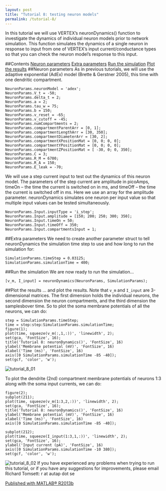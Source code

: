 ```yaml
---
layout: post
title: "Tutorial 8: testing neuron models"
permalink: /tutorial-8/
---
```

In this tutorial we will use VERTEX’s neuronDynamics() function to investigate the dynamics of individual neuron models prior to network simulation. This function simulates the dynamics of a single neuron in response to input from one of VERTEX’s input current/conductance types so that you can check the neuron model’s response to this input.

##Contents
[Neuron parameters](doc:2021-06-01-Tutorial8#section-neuron-parameters)
[Extra parameters](doc:2021-06-01-Tutorial8#section-extra-parameters)
[Run the simulation](doc:2021-06-01-Tutorial8#section-run-the-simulation)
[Plot the results](doc:2021-06-01-Tutorial8#section-plot-the-results)
##Neuron parameters
As in previous tutorials, we will use the adaptive exponential (AdEx) model (Brette & Gerstner 2005), this time with one dendritic compartment.
```
NeuronParams.neuronModel = 'adex';
NeuronParams.V_t = -50;
NeuronParams.delta_t = 2;
NeuronParams.a = 2;
NeuronParams.tau_w = 75;
NeuronParams.b = 150;
NeuronParams.v_reset = -65;
NeuronParams.v_cutoff = -45;
NeuronParams.numCompartments = 2;
NeuronParams.compartmentParentArr = [0, 1];
NeuronParams.compartmentLengthArr = [30, 350];
NeuronParams.compartmentDiameterArr = [30, 2];
NeuronParams.compartmentXPositionMat = [0, 0; 0, 0];
NeuronParams.compartmentYPositionMat = [0, 0; 0, 0];
NeuronParams.compartmentZPositionMat = [ -30, 0; 0, 350];
NeuronParams.C = 3;
NeuronParams.R_M = 6700;
NeuronParams.R_A = 150;
NeuronParams.E_leak = -70;
```
We will use a step current input to test out the dynamics of this neuron model. The parameters of the step current are amplitude in picoAmps, timeOn – the time the current is switched on in ms, and timeOff – the time the current is switched off in ms. Here we use an array for the amplitude parameter. neuronDynamics simulates one neuron per input value so that multiple input values can be tested simultaneously.
```
NeuronParams.Input.inputType = 'i_step';
NeuronParams.Input.amplitude = [150; 200; 250; 300; 350];
NeuronParams.Input.timeOn = 50;
NeuronParams.Input.timeOff = 350;
NeuronParams.Input.compartmentsInput = 1;
```

##Extra parameters
We need to create another parameter struct to tell neuronDynamics the simulation time step to use and how long to run the simulation for:
```
SimulationParams.timeStep = 0.03125;
SimulationParams.simulationTime = 400;
```

##Run the simulation
We are now ready to run the simulation…
```
[v_m, I_input] = neuronDynamics(NeuronParams, SimulationParams);
```

##Plot the results
… and plot the results. Note that `v_m` and `I_input` are 3-dimensional matrices. The first dimension holds the individual neurons, the second dimension the neuron compartments, and the third dimension the samplesbover time. So to plot the soma membrane potentials of all the neurons, we can do:
```
step = SimulationParams.timeStep;
time = step:step:SimulationParams.simulationTime;
figure(1);
plot(time, squeeze(v_m(:,1,:))', 'linewidth', 2);
set(gca, 'FontSize', 16);
title('Tutorial 8: neuronDynamics()', 'FontSize', 16)
ylabel('Membrane potential (mV)', 'FontSize', 16)
xlabel('Time (ms)', 'FontSize', 16)
axis([0 SimulationParams.simulationTime -85 -40]);
set(gcf, 'color', 'w');
```
![tutorial_8_01](https://imgur.com/a/q04ZsII)

To plot the dendrite (2nd) compartment membrane potentials of neurons 1:3 along with the soma input currents, we can do:

```
figure(2);
subplot(211);
plot(time, squeeze(v_m(1:3,2,:))', 'linewidth', 2);
set(gca, 'FontSize', 16);
title('Tutorial 8: neuronDynamics()', 'FontSize', 16)
ylabel('Membrane potential (mV)', 'FontSize', 16)
xlabel('Time (ms)', 'FontSize', 16)
axis([0 SimulationParams.simulationTime -85 -40]);

subplot(212);
plot(time, squeeze(I_input(1:3,1,:))', 'linewidth', 2);
set(gca, 'FontSize', 16);
ylabel('Input current (pA)', 'FontSize', 16)
axis([0 SimulationParams.simulationTime -10 380]);
set(gcf, 'color', 'w');
```

![tutorial_8_02](https://imgur.com/a/7fAjX1k)
If you have experienced any problems when trying to run this tutorial, or if you have any suggestions for improvements, please email Richard Tomsett: r at autap dot se

[Published with MATLAB® R2013b](https://www.mathworks.com/products/matlab.html)
